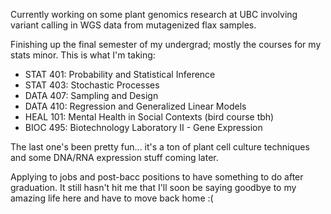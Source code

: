 Currently working on some plant genomics research at UBC involving variant calling in WGS data from mutagenized flax samples.

Finishing up the final semester of my undergrad; mostly the courses for my stats minor. This is what I'm taking:

* STAT 401: Probability and Statistical Inference
* STAT 403: Stochastic Processes
* DATA 407: Sampling and Design
* DATA 410: Regression and Generalized Linear Models
* HEAL 101: Mental Health in Social Contexts (bird course tbh)
* BIOC 495: Biotechnology Laboratory II - Gene Expression

The last one's been pretty fun... it's a ton of plant cell culture techniques and some DNA/RNA expression stuff coming later.

Applying to jobs and post-bacc positions to have something to do after graduation. It still hasn't hit me that I'll soon be saying goodbye to my amazing life here and have to move back home :(
